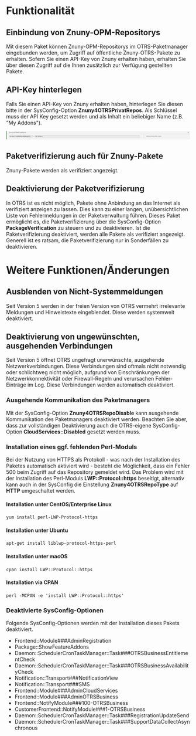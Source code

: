 # Funktionalität

## Einbindung von Znuny-OPM-Repositorys
Mit diesem Paket können Znuny-OPM-Repositorys im OTRS-Paketmanager eingebunden werden, um Zugriff auf öffentliche Znuny-OTRS-Pakete zu erhalten. Sofern Sie einen API-Key von Znuny erhalten haben, erhalten Sie über diesen Zugriff auf die Ihnen zusätzlich zur Verfügung gestellten Pakete.

## API-Key hinterlegen
Falls Sie einen API-Key von Znuny erhalten haben, hinterlegen Sie diesen bitte in der SysConfig-Option __Znuny4OTRSPrivatRepos__.
Als Schlüssel muss der API Key gesetzt werden und als Inhalt ein beliebiger Name (z.B. "My Addons").

![API KEY](doc/de/images/API-KEY.png)

## Paketverifizierung auch für Znuny-Pakete
Znuny-Pakete werden als verifiziert angezeigt.

## Deaktivierung der Paketverifizierung
In OTRS ist es nicht möglich, Pakete ohne Anbindung an das Internet als verifiziert anzeigen zu lassen. Dies kann zu einer langen, unübersichtlichen Liste von Fehlermeldungen in der Paketverwaltung führen. Dieses Paket ermöglicht es, die Paketverifizierung über die SysConfig-Option __PackageVerification__ zu steuern und zu deaktivieren. Ist die Paketverifizierung deaktiviert, werden alle Pakete als verifiziert angezeigt. Generell ist es ratsam, die Paketverifizierung nur in Sonderfällen zu deaktivieren.

# Weitere Funktionen/Änderungen

## Ausblenden von Nicht-Systemmeldungen

Seit Version 5 werden in der freien Version von OTRS vermehrt irrelevante Meldungen und Hinweistexte eingeblendet. Diese werden systemweit deaktiviert.

## Deaktivierung von ungewünschten, ausgehenden Verbindungen

Seit Version 5 öffnet OTRS ungefragt unerwünschte, ausgehende Netzwerkverbindungen. Diese Verbindungen sind oftmals nicht notwendig oder schlichtweg nicht möglich, aufgrund von Einschränkungen der Netzwerkkonnektivität oder Firewall-Regeln und verursachen Fehler-Einträge im Log. Diese Verbindungen werden automatisch deaktiviert.

### Ausgehende Kommunikation des Paketmanagers
Mit der SysConfig-Option __Znuny4OTRSRepoDisable__ kann ausgehende Kommunikation des Paketmanagers deaktiviert werden. Beachten Sie aber, dass zur vollständigen Deaktivierung auch die OTRS-eigene SysConfig-Option __CloudServices::Disabled__ gesetzt werden muss.

### Installation eines ggf. fehlenden Perl-Moduls
Bei der Nutzung von HTTPS als Protokoll - was nach der Installation des Paketes automatisch aktiviert wird - besteht die Möglichkeit, dass ein Fehler 500 beim Zugriff auf das Repository gemeldet wird. Das Problem wird mit der Installation des Perl-Moduls __LWP::Protocol::https__ beseitigt, alternativ kann auch in der SysConfig die Einstellung __Znuny4OTRSRepoType__ auf __HTTP__ umgeschaltet werden.

#### Installation unter CentOS/Enterprise Linux
```
yum install perl-LWP-Protocol-https
```
#### Installation unter Ubuntu
```
apt-get install liblwp-protocol-https-perl
```
#### Installation unter macOS
```
cpan install LWP::Protocol::https
```
#### Installation via CPAN
```
perl -MCPAN -e 'install LWP::Protocol::https'
```

### Deaktivierte SysConfig-Optionen
Folgende SysConfig-Optionen werden mit der Installation dieses Pakets deaktiviert.

- Frontend::Module###AdminRegistration
- Package::ShowFeatureAddons
- Daemon::SchedulerCronTaskManager::Task###OTRSBusinessEntitlementCheck
- Daemon::SchedulerCronTaskManager::Task###OTRSBusinessAvailabilityCheck
- Notification::Transport###NotificationView
- Notification::Transport###SMS
- Frontend::Module###AdminCloudServices
- Frontend::Module###AdminOTRSBusiness
- Frontend::NotifyModule###100-OTRSBusiness
- CustomerFrontend::NotifyModule###1-OTRSBusiness
- Daemon::SchedulerCronTaskManager::Task###RegistrationUpdateSend
- Daemon::SchedulerCronTaskManager::Task###SupportDataCollectAsynchronous
